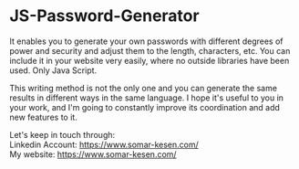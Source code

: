 # JS-Password-Generator
It enables you to generate your own passwords with different degrees of power and security and adjust them to the length, characters, etc. You can include it in your website very easily, where no outside libraries have been used. Only Java Script.

This writing method is not the only one and you can generate the same results in different ways in the same language.
I hope it's useful to you in your work, and I'm going to constantly improve its coordination and add new features to it.

Let's keep in touch through: <br />
Linkedin Account: https://www.somar-kesen.com/ <br />
My website: https://www.somar-kesen.com/ <br />
